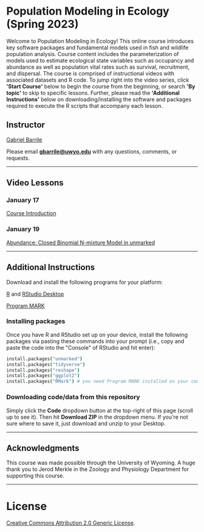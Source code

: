 # Population Modeling in Ecology (Spring 2023)

Welcome to Population Modeling in Ecology! This online course introduces key software packages and fundamental models used in fish and wildlife population analysis. Course content includes the parameterization of models used to estimate ecological state variables such as occupancy and abundance as well as population vital rates such as survival, recruitment, and dispersal. The course is comprised of instructional videos with associated datasets and R code. To jump right into the video series, click **'Start Course'** below to begin the course from the beginning, or search **'By topic'** to skip to specific lessons. Further, please read the **'Additional Instructions'** below on downloading/installing the software and packages required to execute the R scripts that accompany each lesson. 

## Instructor
[Gabriel Barrile](https://scholar.google.com/citations?user=lFpoeToAAAAJ&hl=en&oi=ao)

Please email **gbarrile@uwyo.edu** with any questions, comments, or requests.

---
  
## Video Lessons

### January 17
[Course Introduction](https://www.youtube.com/watch?v=5ObFFRI2xoo&list=PLWGk3h2cQBvKeYyRk5lg_5KU9vLNHLC2U) 
  
### January 19
[Abundance: Closed Binomial N-mixture Model in unmarked](https://www.youtube.com/watch?v=J7NOK0Chibk) 

---

## Additional Instructions

Download and install the following programs for your platform:

[R](https://cran.r-project.org/) and [RStudio Desktop](http://www.rstudio.com/ide/download/)

[Program MARK](http://www.phidot.org/software/mark/downloads/)

### Installing packages
Once you have R and RStudio set up on your device, install the following packages via pasting these commands into your prompt (i.e., copy and paste the code into the "Console" of RStudio and hit enter):

```coffee
install.packages("unmarked")
install.packages("tidyverse")
install.packages("reshape")
install.packages("ggplot2")
install.packages("RMark") # you need Program MARK installed on your computer first
```

### Downloading code/data from this repository 
Simply click the **Code** dropdown button at the top-right of this page (scroll up to see it). Then hit **Download ZIP** in the dropdown menu. If you're not sure where to save it, just download and unzip to your Desktop.

---

## Acknowledgments

This course was made possible through the University of Wyoming. A huge thank you to Jerod Merkle in the Zoology and Physiology Department for supporting this course. 


---

# License  
<a rel="license" href="http://creativecommons.org/licenses/by/2.0/">Creative Commons Attribution 2.0 Generic License</a>.

